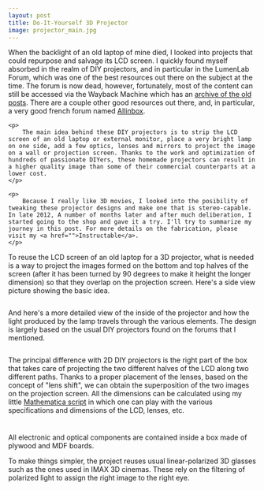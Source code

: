 ```yaml
---
layout: post
title: Do-It-Yourself 3D Projector
image: projector_main.jpg
---
```

<div class="well">
	<p>
		When the backlight of an old laptop of mine died, I looked into projects that could repurpose and salvage its LCD screen. I quickly found myself absorbed in the realm of DIY projectors, and in particular in the LumenLab Forum, which was one of the best resources out there on the subject at the time. The forum is now dead, however, fortunately, most of the content can still be accessed via the Wayback Machine which has an <a href="https://web.archive.org/web/20120309041922/http://www.lumenlab.com/forums/index.php?showforum=29">archive of the old posts</a>. There are a couple other good resources out there, and, in particular, a very good french forum named <a href="www.allinbox.com">Allinbox</a>. 
	</p>

	<p>
		The main idea behind these DIY projectors is to strip the LCD screen of an old laptop or external monitor, place a very bright lamp on one side, add a few optics, lenses and mirrors to project the image on a wall or projection screen. Thanks to the work and optimization of hundreds of passionate DIYers, these homemade projectors can result in a higher quality image than some of their commercial counterparts at a lower cost.
	</p>

	<p>
		Because I really like 3D movies, I looked into the posibility of tweaking these projector designs and make one that is stereo-capable. In late 2012, A number of months later and after much deliberation, I started going to the shop and gave it a try. I'll try to summarize my journey in this post. For more details on the fabrication, please visit my <a href="">Instructable</a>.
	</p>
</div>

<p>
	To reuse the LCD screen of an old laptop for a 3D projector, what is needed is a way to project the images formed on the bottom and top halves of the screen (after it has been turned by 90 degrees to make it height the longer dimension) so that they overlap on the projection screen. Here's a side view picture showing the basic idea.
</p>

<img src="{{ site.url }}/assets/img/projector_overlap.jpg" class="img-responsive img-rounded" alt="">

<p>
	And here's a more detailed view of the inside of the projector and how the light produced by the lamp travels through the various elements. The design is largely based on the usual DIY projectors found on the forums that I mentioned.
</p>

<img src="{{ site.url }}/assets/img/projector_sideview.jpg" class="img-responsive img-rounded" alt="">

<p>
	The principal difference with 2D DIY projectors is the right part of the box that takes care of projecting the two different halves of the LCD along two different paths. Thanks to a proper placement of the lenses, based on the concept of "lens shift", we can obtain the superposition of the two images on the projection screen. All the dimensions can be calculated using my little <a href="{{ site.url }}/projector/">Mathematica script</a> in which one can play with the various specifications and dimensions of the LCD, lenses, etc.
</p>

<div class="row">
	<div class="col-md-6">
		<img src="{{ site.url }}/assets/img/projector_inside.jpg" class="img-responsive img-rounded" alt="" style="margin-bottom:10px">
	</div>
	<div class="col-md-6">
		<p>
			All electronic and optical components are contained inside a box made of plywood and MDF boards.
		</p>
	</div>
</div>

<p>
	To make things simpler, the project reuses usual linear-polarized 3D glasses such as the ones used in IMAX 3D cinemas. These rely on the filtering of polarized light to assign the right image to the right eye. 
</p>

<img src="{{ site.url }}/assets/img/projector_main.jpg" class="img-responsive img-rounded" alt="">